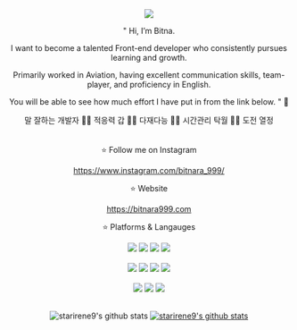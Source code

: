 <div align="center">
<img src="https://capsule-render.vercel.app/api?type=wave&color=auto&height=300&section=header&text=Bitnara%20999&fontSize=90" />

" Hi, I’m Bitna. 

I want to become a talented Front-end developer who consistently pursues learning and growth.

Primarily worked in Aviation, having excellent communication skills, team-player, and proficiency in English.

You will be able to see how much effort I have put in from the link below. " 👀

말 잘하는 개발자 👍🏻 적응력 갑 👍🏻 다재다능 👍🏻 시간관리 탁월 👍🏻 도전 열정
<br><br/>  
⭐️ Follow me on Instagram

https://www.instagram.com/bitnara_999/

⭐️ Website

https://bitnara999.com 

⭐️ Platforms & Langauges

<img src="https://img.shields.io/badge/React-61DAFB?style=for-the-badge"/>
<img src="https://img.shields.io/badge/HTML5-blue?style=for-the-badge"/>
<img src="https://img.shields.io/badge/CSS3-orange?style=for-the-badge"/>
<img src="https://img.shields.io/badge/Java Script & ES6-F7DF1E?style=for-the-badge"/>
<br><br/>  
<img src="https://img.shields.io/badge/Java-006600?style=for-the-badge"/>
<img src="https://img.shields.io/badge/Maria DB-003545?style=for-the-badge"/>
<img src="https://img.shields.io/badge/Git-gray?style=for-the-badge"/>
<img src="https://img.shields.io/badge/AWS-purple?style=for-the-badge"/>
<br><br/>  
<img src="https://img.shields.io/badge/Visual Studio Code-007ACC?style=for-the-badge"/>
<img src="https://img.shields.io/badge/Intellij IDEA-000000?style=for-the-badge"/>
<img src="https://img.shields.io/badge/Eclipse IDE-2C2255?style=for-the-badge"/>
<br><br/>  

![starirene9's github stats](https://github-readme-stats.vercel.app/api?username=starirene9&show_icons=true)
[![starirene9's github stats](https://github-readme-stats.vercel.app/api/top-langs/?username=starirene9&show_icons=true&hide_border=true&title_color=004386&icon_color=004386&layout=compact)](https://github.com/starirene9)


</div>





